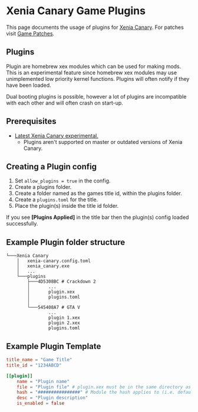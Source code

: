 # Xenia Canary Game Plugins
This page documents the usage of plugins for [Xenia Canary](../../../../xenia-canary). For patches visit [Game Patches](https://github.com/xenia-canary/game-patches#xenia-canary-game-patches).

## Plugins

Plugin are homebrew xex modules which can be used for making mods. This is an experimental feature since homebrew xex modules may use unimplemented low priority kernel functions. Plugins will often notify if they have been loaded.

Dual booting plugins is possible, however a lot of plugins are incompatible with each other and will often crash on start-up.

## Prerequisites
- [Latest Xenia Canary experimental.](https://github.com/xenia-canary/xenia-canary/releases/download/experimental/xenia_canary.zip)
    - Plugins aren't supported on master or outdated versions of Xenia Canary.

## Creating a Plugin config

1. Set `allow_plugins = true` in the config.
2. Create a plugins folder.
3. Create a folder named as the games title id, within the plugins folder.
4. Create a `plugins.toml` for the title.
5. Place the plugin(s) inside the title id folder.

If you see **[Plugins Applied]** in the title bar then the plugin(s) config loaded successfully.

## Example Plugin folder structure
```
└───Xenia Canary
    │   xenia-canary.config.toml
    │   xenia_canary.exe
    │   ...
    └───plugins
        ├───4D5308BC # Crackdown 2
        │       ...
        │       plugin.xex
        │       plugins.toml
        │
        └───545408A7 # GTA V
                ...
                plugin 1.xex
                plugin 2.xex
                plugins.toml
```

## Example Plugin Template
```toml
title_name = "Game Title"
title_id = "1234ABCD"

[[plugin]]
    name = "Plugin name"
    file = "Plugin file" # plugin.xex must be in the same directory as plugins.toml
    hash = "################" # Module the hash applies to (i.e. default.xex)
    desc = "Plugin description"
    is_enabled = false
```